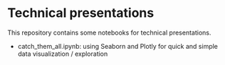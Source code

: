 # Technical presentations

This repository contains some notebooks for technical presentations.

* catch_them_all.ipynb: using Seaborn and Plotly for quick and simple data visualization / exploration
